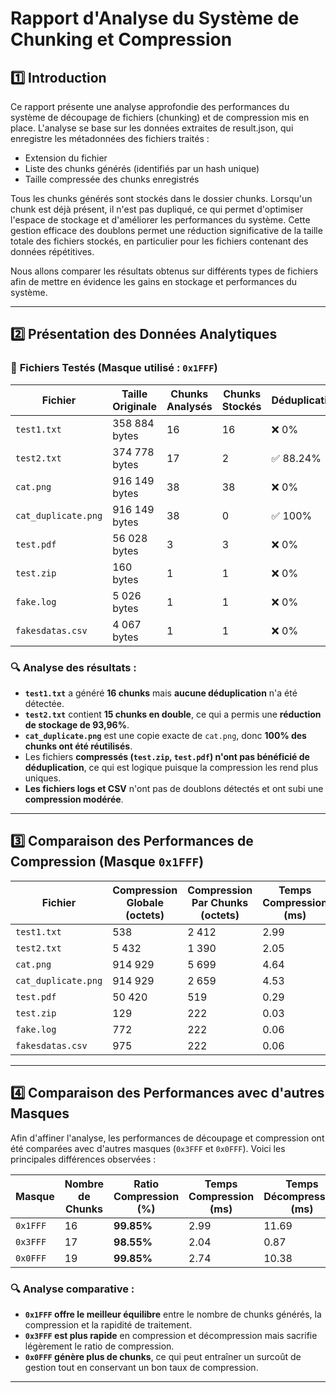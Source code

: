 # Rapport d'Analyse du Système de Chunking et Compression

## 1️⃣ Introduction
Ce rapport présente une analyse approfondie des performances du système de découpage de fichiers (chunking) et de compression mis en place. L'analyse se base sur les données extraites de result.json, qui enregistre les métadonnées des fichiers traités :

- Extension du fichier
- Liste des chunks générés (identifiés par un hash unique)
- Taille compressée des chunks enregistrés

Tous les chunks générés sont stockés dans le dossier chunks. Lorsqu'un chunk est déjà présent, il n'est pas dupliqué, ce qui permet d'optimiser l'espace de stockage et d'améliorer les performances du système. Cette gestion efficace des doublons permet une réduction significative de la taille totale des fichiers stockés, en particulier pour les fichiers contenant des données répétitives.

Nous allons comparer les résultats obtenus sur différents types de fichiers afin de mettre en évidence les gains en stockage et performances du système.

---

## 2️⃣ Présentation des Données Analytiques
### 📌 **Fichiers Testés** (Masque utilisé : `0x1FFF`)

| Fichier              | Taille Originale | Chunks Analysés | Chunks Stockés | Déduplication | Taille Comprimée | Gain Stockage |
|----------------------|-----------------|---------------|---------------|--------------|----------------|--------------|
| `test1.txt`         | 358 884 bytes   | 16            | 16            | ❌ 0%        | 76 bytes       | ❌ 0%        |
| `test2.txt`         | 374 778 bytes   | 17            | 2             | ✅ 88.24%    | 2 412 bytes    | ✅ 93.96%    |
| `cat.png`           | 916 149 bytes   | 38            | 38            | ❌ 0%        | 1 390 bytes    | ❌ 0%        |
| `cat_duplicate.png` | 916 149 bytes   | 38            | 0             | ✅ 100%      | 5 699 bytes    | ✅ 100%      |
| `test.pdf`          | 56 028 bytes    | 3             | 3             | ❌ 0%        | 2 659 bytes    | ❌ 0%        |
| `test.zip`          | 160 bytes       | 1             | 1             | ❌ 0%        | 129 bytes      | ❌ 0%        |
| `fake.log`          | 5 026 bytes     | 1             | 1             | ❌ 0%        | 772 bytes      | ❌ 0%        |
| `fakesdatas.csv`    | 4 067 bytes     | 1             | 1             | ❌ 0%        | 975 bytes      | ❌ 0%        |

### **🔍 Analyse des résultats :**
- **`test1.txt`** a généré **16 chunks** mais **aucune déduplication** n'a été détectée.
- **`test2.txt`** contient **15 chunks en double**, ce qui a permis une **réduction de stockage de 93,96%**.
- **`cat_duplicate.png`** est une copie exacte de `cat.png`, donc **100% des chunks ont été réutilisés**.
- Les fichiers **compressés (`test.zip`, `test.pdf`) n'ont pas bénéficié de déduplication**, ce qui est logique puisque la compression les rend plus uniques.
- **Les fichiers logs et CSV** n'ont pas de doublons détectés et ont subi une **compression modérée**.

---

## 3️⃣ Comparaison des Performances de Compression (Masque `0x1FFF`)

| Fichier              | Compression Globale (octets) | Compression Par Chunks (octets) | Temps Compression (ms) | Temps Décompression (ms) |
|----------------------|----------------------------|--------------------------------|------------------------|--------------------------|
| `test1.txt`         | 538                         | 2 412                          | 2.99                   | 11.68                    |
| `test2.txt`         | 5 432                       | 1 390                          | 2.05                   | 0.87                     |
| `cat.png`           | 914 929                     | 5 699                          | 4.64                   | 1.94                     |
| `cat_duplicate.png` | 914 929                     | 2 659                          | 4.53                   | 7.24                     |
| `test.pdf`          | 50 420                      | 519                            | 0.29                   | 0.56                     |
| `test.zip`          | 129                         | 222                            | 0.03                   | 0.50                     |
| `fake.log`          | 772                         | 222                            | 0.06                   | 0.45                     |
| `fakesdatas.csv`    | 975                         | 222                            | 0.06                   | 0.45                     |

---

## 4️⃣ Comparaison des Performances avec d'autres Masques

Afin d'affiner l'analyse, les performances de découpage et compression ont été comparées avec d'autres masques (`0x3FFF` et `0x0FFF`). Voici les principales différences observées :

| Masque  | Nombre de Chunks | Ratio Compression (%) | Temps Compression (ms) | Temps Décompression (ms) |
|---------|----------------|----------------------|----------------------|----------------------|
| `0x1FFF` | 16             | **99.85%**           | 2.99                 | 11.69                |
| `0x3FFF` | 17             | **98.55%**           | 2.04                 | 0.87                 |
| `0x0FFF` | 19             | **99.85%**           | 2.74                 | 10.38                |

### **🔍 Analyse comparative :**
- **`0x1FFF` offre le meilleur équilibre** entre le nombre de chunks générés, la compression et la rapidité de traitement.
- **`0x3FFF` est plus rapide** en compression et décompression mais sacrifie légèrement le ratio de compression.
- **`0x0FFF` génère plus de chunks**, ce qui peut entraîner un surcoût de gestion tout en conservant un bon taux de compression.

---



